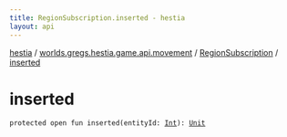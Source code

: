 ```yaml
---
title: RegionSubscription.inserted - hestia
layout: api
---
```


<div class='api-docs-breadcrumbs'><a href="../../index.html">hestia</a> / <a href="../index.html">worlds.gregs.hestia.game.api.movement</a> / <a href="index.html">RegionSubscription</a> / <a href="./inserted.html">inserted</a></div>

# inserted

<div class="signature"><code><span class="keyword">protected</span> <span class="keyword">open</span> <span class="keyword">fun </span><span class="identifier">inserted</span><span class="symbol">(</span><span class="parameterName" id="worlds.gregs.hestia.game.api.movement.RegionSubscription$inserted(kotlin.Int)/entityId">entityId</span><span class="symbol">:</span>&nbsp;<a href="https://kotlinlang.org/api/latest/jvm/stdlib/kotlin/-int/index.html"><span class="identifier">Int</span></a><span class="symbol">)</span><span class="symbol">: </span><a href="https://kotlinlang.org/api/latest/jvm/stdlib/kotlin/-unit/index.html"><span class="identifier">Unit</span></a></code></div>
